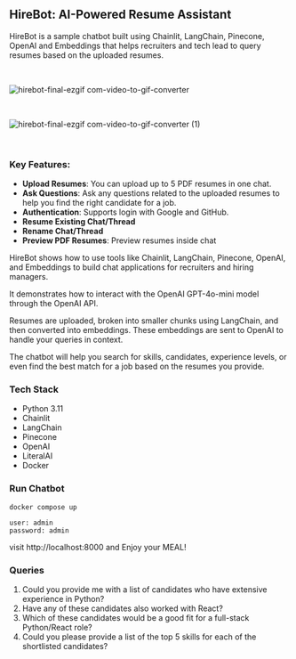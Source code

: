 ## HireBot: AI-Powered Resume Assistant

HireBot is a sample chatbot built using Chainlit, LangChain, Pinecone, OpenAI and Embeddings that helps recruiters and tech lead to query resumes based on the uploaded resumes.

<br/>

![hirebot-final-ezgif com-video-to-gif-converter](https://github.com/user-attachments/assets/fef47940-29ed-4123-888e-ba2abe5b7087)

<br/>

![hirebot-final-ezgif com-video-to-gif-converter (1)](https://github.com/user-attachments/assets/4c64db51-f0cd-4b9f-b06b-a6384e0a5cbf)



<br/>

### Key Features:

* **Upload Resumes**: You can upload up to 5 PDF resumes in one chat.
* **Ask Questions**: Ask any questions related to the uploaded resumes to help you find the right candidate for a job.
* **Authentication**: Supports login with Google and GitHub.
* **Resume Existing Chat/Thread**
* **Rename Chat/Thread**
* **Preview PDF Resumes**: Preview resumes inside chat

HireBot shows how to use tools like Chainlit, LangChain, Pinecone, OpenAI, and Embeddings to build chat applications for recruiters and hiring managers.

It demonstrates how to interact with the OpenAI GPT-4o-mini model through the OpenAI API.

Resumes are uploaded, broken into smaller chunks using LangChain, and then converted into embeddings. These embeddings are sent to OpenAI to handle your queries in context.

The chatbot will help you search for skills, candidates, experience levels, or even find the best match for a job based on the resumes you provide.


### Tech Stack

* Python 3.11
* Chainlit
* LangChain
* Pinecone
* OpenAI
* LiteralAI
* Docker


### Run Chatbot
```
docker compose up
```

```
user: admin
password: admin
```

visit http://localhost:8000 and Enjoy your MEAL!


### Queries
1. Could you provide me with a list of candidates who have extensive experience in Python?
2. Have any of these candidates also worked with React?
3. Which of these candidates would be a good fit for a full-stack Python/React role?
5. Could you please provide a list of the top 5 skills for each of the shortlisted candidates?
